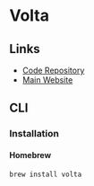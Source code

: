# Volta

## Links

- [Code Repository](https://github.com/volta-cli/volta)
- [Main Website](https://github.com/volta-cli/volta)

## CLI

### Installation

#### Homebrew

```sh
brew install volta
```
